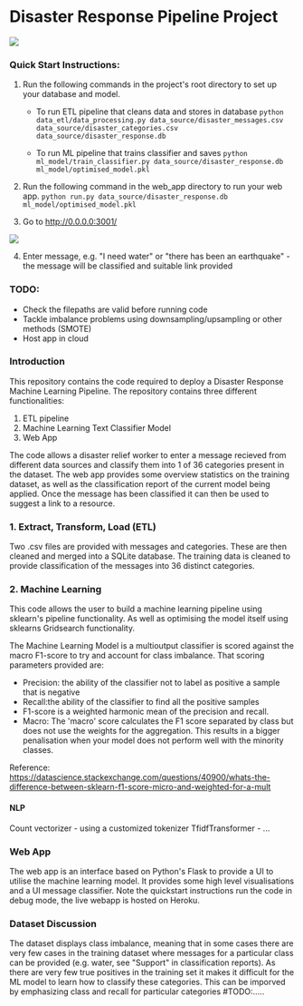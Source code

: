 # Disaster Response Pipeline Project

![](readme_resources/webapp_demo.gif)

### Quick Start Instructions:
1. Run the following commands in the project's root directory to set up your database and model.

    - To run ETL pipeline that cleans data and stores in database
        `python data_etl/data_processing.py data_source/disaster_messages.csv data_source/disaster_categories.csv data_source/disaster_response.db`

    - To run ML pipeline that trains classifier and saves
        `python ml_model/train_classifier.py data_source/disaster_response.db ml_model/optimised_model.pkl`

2. Run the following command in the web_app directory to run your web app.
    `python run.py data_source/disaster_response.db ml_model/optimised_model.pkl`

3. Go to http://0.0.0.0:3001/

![](readme_resources/running_webapp.gif)

4. Enter message, e.g. "I need water" or "there has been an earthquake" - the message will be classified and suitable link provided

### TODO:

- Check the filepaths are valid before running code
- Tackle imbalance problems using downsampling/upsampling or other methods (SMOTE)
- Host app in cloud

### Introduction

This repository contains the code required to deploy a Disaster Response Machine Learning Pipeline. The repository contains three different functionalities:

1. ETL pipeline
2. Machine Learning Text Classifier Model
3. Web App 

The code allows a disaster relief worker to enter a message recieved from different data sources and classify them into 1 of 36 categories present in the dataset. The web app provides some overview statistics on the training dataset, as well as the classification report of the current model being applied. Once the message has been classified it can then be used to suggest a link to a resource.

### 1. Extract, Transform, Load (ETL)

Two .csv files are provided with messages and categories. These are then cleaned and merged into a SQLite database. The training data is cleaned to provide classification of the messages into 36 distinct categories.

### 2. Machine Learning

This code allows the user to build a machine learning pipeline using sklearn's pipeline functionality. As well as optimising the model itself using sklearns Gridsearch functionality.

The Machine Learning Model is a multioutput classifier is scored against the macro F1-score to try and account for class imbalance. That scoring parameters provided are:

- Precision: the ability of the classifier not to label as positive a sample that is negative
- Recall:the ability of the classifier to find all the positive samples
- F1-score is a weighted harmonic mean of the precision and recall. 
- Macro: The 'macro' score calculates the F1 score separated by class but does not use the weights for the aggregation. This results in a bigger penalisation when your model does not perform well with the minority classes.

Reference: https://datascience.stackexchange.com/questions/40900/whats-the-difference-between-sklearn-f1-score-micro-and-weighted-for-a-mult

#### NLP

Count vectorizer - using a customized tokenizer
TfidfTransformer - ...

### Web App

The web app is an interface based on Python's Flask to provide a UI to  utilise the machine learning model. It provides some high level visualisations and a UI message classifier. Note the quickstart instructions run the code in debug mode, the live webapp is hosted on Heroku.

### Dataset Discussion

The dataset displays class imbalance, meaning that in some cases there are very few cases in the training dataset where messages for a particular class can be provided (e.g. water, see "Support" in classification reports). As there are very few true positives in the training set it makes it difficult for the ML model to learn how to classify these categories. This can be imporved by emphasizing class and recall for particular categories #TODO:.....